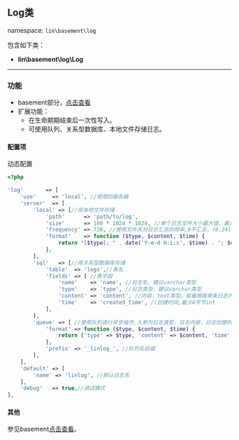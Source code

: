 Log类
----
namespace: `lin\basement\log`

包含如下类：

* **lin\basement\log\Log**

---

### 功能

* basement部分，[点击查看](../../docs_basement/Log.md)
* 扩展功能：
    * 在生命期期结束后一次性写入。
    * 可使用队列、关系型数据库、本地文件存储日志。



#### 配置项

动态配置

~~~php
<?php

'log'       => [
    'use'     => 'local', //使用的服务器
    'server'  => [
        'local' => [//用本地文件存储
            'path'      => 'path/to/log',
            'size'      => 100 * 1024 * 1024, //单个日志文件大小最大值，最大不超过2gb
            'frequency' => 720, //使用文件夹对日志汇总的频率,0不汇总，(0,24]按小时,(24,720]按天，>720按月
            'format'    => function ($type, $content, $time) {
                return "[$type]; " . date('Y-m-d H:i:s', $time) . "; $content"; //对日志进行格式化后写入
            },
        ],
        'sql'   => [//用关系型数据库存储
            'table'  => 'logs',//表名
            'fields' => [ //表字段
                'name'    => 'name', //日志名，建议varchar类型
                'type'    => 'type', //日志类型，建议varchar类型
                'content' => 'content', //内容，text类型，容量根据单条日志内容上限定
                'time'    => 'created_time', //创建时间,最少4字节int
            ],
        ],
        'queue' => [ //使用队列进行异步操作,入参为日志类型，日志内容，日志创建时间
            'format' => function ($type, $content, $time) {
                return ['type' => $type, 'content' => $content, 'time' => $time]; //对日志进行格式化后存入队列
            },
            'prefix' => '_linlog_', //队列名前缀
        ],
    ],
    'default' => [
        'name' => 'linlog', //默认日志名
    ],
    'debug'   => true,//调试模式
],

~~~

#### 其他

参见basement[点击查看](../../docs_basement/Log.md)。


